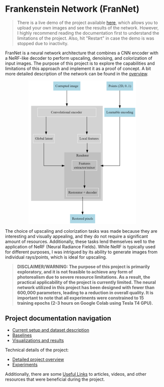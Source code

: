 # Frankenstein Network (FranNet)

> There is a live demo of the project available [here](https://huggingface.co/spaces/GreenWizard2015/FranNet), which allows you to upload your own images and see the results of the network. However, I highly recommend reading the documentation first to understand the limitations of the project.
> Also, hit "Restart" in case the demo is was stopped due to inactivity.

FranNet is a neural network architecture that combines a CNN encoder with a NeRF-like decoder to perform upscaling, denoising, and colorization of input images. The purpose of this project is to explore the capabilities and limitations of this approach and implement it as a proof of concept. A bit more detailed description of the network can be found in the [overview](docs/overview.md).

<img src="docs/img/scheme.png" width="70%" style="display: block; margin: auto;" />

The choice of upscaling and colorization tasks was made because they are interesting and visually appealing, and they do not require a significant amount of resources. Additionally, these tasks lend themselves well to the application of NeRF (Neural Radiance Fields). While NeRF is typically used for different purposes, I was intrigued by its ability to generate images from individual rays/points, which is ideal for upscaling.

> **DISCLAIMER/WARNING: The purpose of this project is primarily exploratory, and it is not feasible to achieve any form of photorealism due to severe resource limitations. As a result, the practical applicability of the project is currently limited. The neural network utilized in this project has been designed with fewer than 600,000 parameters, leading to a reduction in overall quality. It is important to note that all experiments were constrained to 15 training epochs (2-3 hours on Google Colab using Tesla T4 GPU).**

## Project documentation navigation

- [Current setup and dataset description](docs/current-setup.md)
- [Baselines](docs/baselines.md)
- [Visualizations and results](docs/visualizations.md)

Technical details of the project:
- [Detailed project overview](docs/overview.md)
- [Experiments](docs/experiments.md)

Additionally, there are some [Useful Links](docs/useful-links.md) to articles, videos, and other resources that were beneficial during the project.